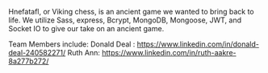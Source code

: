 Hnefatafl, or Viking chess, is an ancient game we wanted to bring back to life.
We utilize Sass, express, Bcrypt, MongoDB, Mongoose, JWT, and Socket IO to give our take on an ancient game.

Team Members include: 
Donald Deal : https://www.linkedin.com/in/donald-deal-240582271/
Ruth Ann:  https://www.linkedin.com/in/ruth-aakre-8a277b272/
